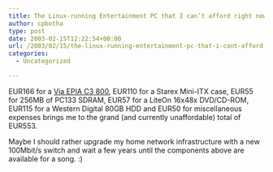 ```yaml
---
title: The Linux-running Entertainment PC that I can’t afford right now
author: cpbotha
type: post
date: 2003-02-15T12:22:54+00:00
url: /2003/02/15/the-linux-running-entertainment-pc-that-i-cant-afford-right-now/
categories:
  - Uncategorized

---
```

EUR166 for a [Via EPIA C3 800][1], EUR110 for a Starex Mini-ITX case, EUR55 for 256MB of PC133 SDRAM, EUR57 for a LiteOn 16x48x DVD/CD-ROM, EUR115 for a Western Digital 80GB HDD and EUR50 for miscellaneous expenses brings me to the grand (and currently unaffordable) total of EUR553.

Maybe I should rather upgrade my home network infrastructure with a new 100Mbit/s switch and wait a few years until the components above are available for a song. :)

 [1]: http://www.viavpsd.com/product/epia_mini_itx_spec.jsp?motherboardId=21
